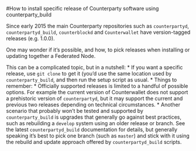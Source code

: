 #How to install specific release of Counterparty software using counterparty_build

Since early 2015 the main Counterparty repositories such as
``counterpartyd``, ``counterpartyd_build``, ``counterblockd`` and
``Counterwallet`` have version-tagged releases (e.g. 1.0.0).

One may wonder if it’s possible, and how, to pick releases when
installing or updating together a Federated Node.

This can be a complicated topic, but in a nutshell: \* If you want a
specific release, use ``git clone`` to get it (you’d use the same
location used by ``counterparty_build``, and then run the setup script
as usual. \* Things to remember: \* Officially supported releases is
limited to a handful of possible options. For example the current
version of Counterwallet does not support a prehistoric version of
``counterpartyd``, but it may support the current and previous two
releases depending on technical circumstances. \* Another scenario that
probably won’t be tested and supported by ``counterparty_build`` is
upgrades that generally go against best practices, such as rebuilding a
``develop`` system using an older release or branch. See the latest
``counterpartyd_build`` documentation for details, but generally
speaking it’s best to pick one branch (such as ``master``) and stick
with it using the rebuild and update approach offered by
``counterpartyd_build`` scripts.
